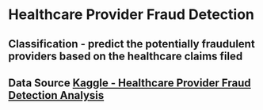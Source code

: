 # Healthcare Provider Fraud Detection

## Classification - predict the potentially fraudulent providers based on the healthcare claims filed

## Data Source [Kaggle - Healthcare Provider Fraud Detection Analysis](https://www.kaggle.com/datasets/rohitrox/healthcare-provider-fraud-detection-analysis)
